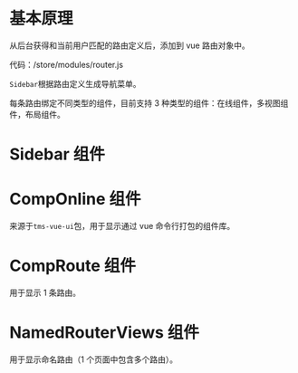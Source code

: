 # 基本原理

从后台获得和当前用户匹配的路由定义后，添加到 vue 路由对象中。

代码：/store/modules/router.js

`Sidebar`根据路由定义生成导航菜单。

每条路由绑定不同类型的组件，目前支持 3 种类型的组件：在线组件，多视图组件，布局组件。

# Sidebar 组件

# CompOnline 组件

来源于`tms-vue-ui`包，用于显示通过 vue 命令行打包的组件库。

# CompRoute 组件

用于显示 1 条路由。

# NamedRouterViews 组件

用于显示命名路由（1 个页面中包含多个路由）。
